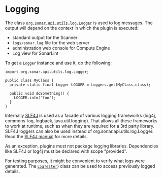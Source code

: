 # Logging

The class [`org.sonar.api.utils.log.Logger`](http://javadocs.sonarsource.org/latest/apidocs/index.html?org/sonar/api/utils/log/Logger.html) is used to log messages. The output will depend on the context in which the plugin is executed:

* standard output for the Scanner
* `logs/sonar.log` file for the web server
* administration web console for Compute Engine 
* Log view for SonarLint

To get a `Logger` instance and use it, do the following:

```
import org.sonar.api.utils.log.Logger;

public class MyClass {
  private static final Logger LOGGER = Loggers.get(MyClass.class);
 
  public void doSomething() {
    LOGGER.info("foo");
  }
}
```

Internally [SLF4J](http://www.slf4j.org/) is used as a facade of various logging frameworks (log4j, commons-log, logback, java.util.logging). That allows all these frameworks to work at runtime, such as when they are required for a 3rd party library. SLF4J loggers can also be used instead of org.sonar.api.utils.log.Logger. Read the [SLF4J manual](http://www.slf4j.org/manual.html) for more details.

As an exception, plugins must not package logging libraries. Dependencies like SLF4J or log4j must be declared with scope "provided".

For testing purposes, it might be convenient to verify what logs were generated. The [`LogTester`](http://javadocs.sonarsource.org/latest/apidocs/index.html?org/sonar/api/utils/log/LogTester.html)) class can be used to access previously logged details.
